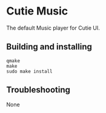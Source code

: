 # Cutie Music
The default Music player for Cutie UI.

## Building and installing

```
qmake
make
sudo make install
```

## Troubleshooting
None
